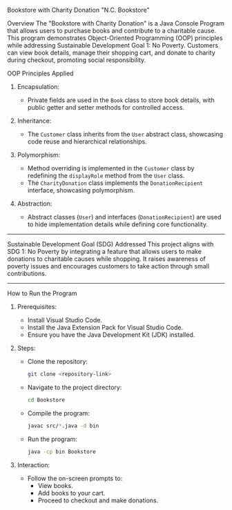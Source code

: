  Bookstore with Charity Donation "N.C. Bookstore"

 Overview
The "Bookstore with Charity Donation" is a Java Console Program that allows users to purchase books and contribute to a charitable cause. This program demonstrates Object-Oriented Programming (OOP) principles while addressing Sustainable Development Goal 1: No Poverty. Customers can view book details, manage their shopping cart, and donate to charity during checkout, promoting social responsibility.

 OOP Principles Applied

1. Encapsulation:
   - Private fields are used in the `Book` class to store book details, with public getter and setter methods for controlled access.

2. Inheritance:
   - The `Customer` class inherits from the `User` abstract class, showcasing code reuse and hierarchical relationships.

3. Polymorphism:
   - Method overriding is implemented in the `Customer` class by redefining the `displayRole` method from the `User` class.
   - The `CharityDonation` class implements the `DonationRecipient` interface, showcasing polymorphism.

4. Abstraction:
   - Abstract classes (`User`) and interfaces (`DonationRecipient`) are used to hide implementation details while defining core functionality.

---

 Sustainable Development Goal (SDG) Addressed
This project aligns with SDG 1: No Poverty by integrating a feature that allows users to make donations to charitable causes while shopping. It raises awareness of poverty issues and encourages customers to take action through small contributions.

---

 How to Run the Program

1. Prerequisites:
    - Install Visual Studio Code.
    - Install the Java Extension Pack for Visual Studio Code.
    - Ensure you have the Java Development Kit (JDK) installed.

2. Steps:
   - Clone the repository:
     ```bash
     git clone <repository-link>
     ```
   - Navigate to the project directory:
     ```bash
     cd Bookstore
     ```
   - Compile the program:
     ```bash
     javac src/*.java -d bin
     ```
   - Run the program:
     ```bash
     java -cp bin Bookstore
     ```

3. Interaction:
   - Follow the on-screen prompts to:
     - View books.
     - Add books to your cart.
     - Proceed to checkout and make donations.


